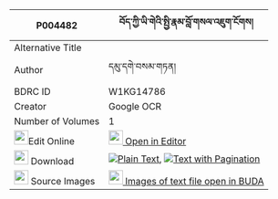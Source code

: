 |P004482|བོད་ཀྱི་ཡི་གེའི་སྤྱི་རྣམ་བློ་གསལ་འཇུག་ངོགས། 
| --- | --- 
|Alternative Title |
|Author| དམུ་དགེ་བསམ་གཏན།
|BDRC ID | W1KG14786
|Creator | Google OCR
|Number of Volumes| 1
|<img width="25" src="https://img.icons8.com/color/25/000000/edit-property.png">Edit Online| [<img width="25" src="https://avatars.githubusercontent.com/u/45091458?s=200&v=4"> Open in Editor](http://editor.openpecha.org/P004482)
|<img width="25" src="https://img.icons8.com/fluent/48/000000/download-2.png"/>  Download | [![](https://img.icons8.com/color/20/000000/txt.png)Plain Text](https://github.com/Openpecha/P004482/releases/download/v1/bo_kyi_yige_i_chi_nam_losal_ju_plain_P004482.zip), [![](https://img.icons8.com/color/20/000000/txt.png)Text with Pagination](https://github.com/Openpecha/P004482/releases/download/v1/bo_kyi_yige_i_chi_nam_losal_ju_pages_P004482.zip)
|<img width="25" src="https://img.icons8.com/plasticine/100/000000/pictures-folder.png"/>  Source Images | [<img width="25" src="https://library.bdrc.io/icons/BUDA-small.svg"> Images of text file open in BUDA](https://library.bdrc.io/show/bdr:W1KG14786)